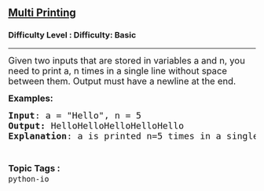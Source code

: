 <h2><a href="https://www.geeksforgeeks.org/problems/multi-printing--153452/1?selectedLang=python3">Multi Printing</a></h2><h3>Difficulty Level : Difficulty: Basic</h3><hr><div class="problems_problem_content__Xm_eO"><p><span style="font-size: 18px;">Given two inputs that are stored in variables a and n, you need to print a, n times in a single line without space between them. Output must have a newline at the end.</span></p>
<p><span style="font-size: 18px;"><strong>Examples:</strong></span></p>
<pre><span style="font-size: 18px;"><strong>Input</strong>: a = "Hello", n = 5
<strong>Output:</strong> HelloHelloHelloHelloHello
<strong>Explanation</strong>: a is printed n=5 times in a single line without space between them.
</span></pre></div><br><p><span style=font-size:18px><strong>Topic Tags : </strong><br><code>python-io</code>&nbsp;